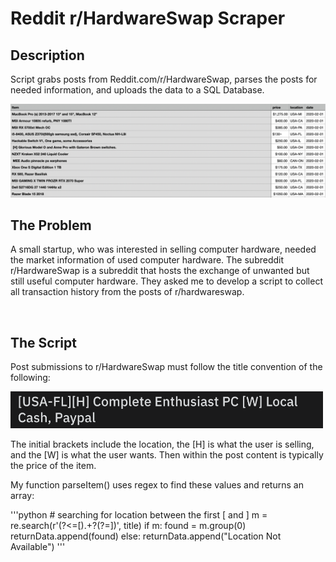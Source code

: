 # Reddit r/HardwareSwap Scraper

## Description
 Script grabs posts from Reddit.com/r/HardwareSwap, parses the posts for needed information, and uploads the data to a SQL Database.
 
<img src="https://github.com/joshuarreid/Reddit-Scraper/blob/main/HardwareSwap.png" />

<br />

## The Problem
A small startup, who was interested in selling computer hardware, needed the market information of used computer hardware. The subreddit r/HardwareSwap is a subreddit that hosts the exchange of unwanted but still useful computer hardware.  They asked me to develop a script to collect all transaction history from the posts of r/hardwareswap.

<br />

## The Script
Post submissions to r/HardwareSwap must follow the title convention of the following:

<img width="500" src="https://github.com/joshuarreid/Reddit-Scraper/blob/main/PostTitle.png" />

The initial brackets include the location, the [H] is what the user is selling, and the [W] is what the user wants. Then within the post content is typically the price of the item. 

My function parseItem() uses regex to find these values and returns an array:



 '''python
    # searching for location between the first [ and ]
    m = re.search(r'(?<=\[).+?(?=\])', title)
    if m:
        found = m.group(0)
        returnData.append(found)
    else:
        returnData.append("Location Not Available")
'''




